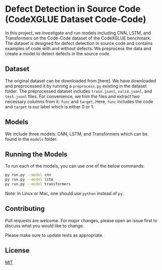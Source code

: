 # Defect Detection in Source Code (CodeXGLUE Dataset Code-Code)

In this project, we investigate and run models including CNN, LSTM, and Transformers on the Code-Code dataset of the CodeXGLUE benchmark. The dataset is designed for defect detection in source code and contains examples of code with and without defects. We preprocess the data and create a model to detect defects in the source code.

## Dataset

The original dataset can be downloaded from [here]. We have downloaded and preprocessed it by running a `preprocess.py` existing in the dataset folder. The preprocessed dataset includes `train.jsonl`, `valid.jsonl`, and `test.jsonl` files. For convenience, we trim the files and extract two necessary columns from it: `func` and `target`. Here, `func` includes the code and `target` is our label which is either 0 or 1.

## Models

We include three models: CNN, LSTM, and Transformers which can be found in the `models` folder. 

## Running the Models

To run each of the models, you can use one of the below commands:

```bash
py run.py --model cnn
py run.py --model lstm 
py run.py --model transformers
```

Note: In Linux or Mac, one should use `python` instead of `py`.

## Contributing

Pull requests are welcome. For major changes, please open an issue first to discuss what you would like to change.

Please make sure to update tests as appropriate.

## License

[MIT](https://choosealicense.com/licenses/mit/)
